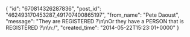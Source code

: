  {
   "id": "670814326287836",
   "post_id": "462493170453287_491707400865197",
   "from_name": "Pete Daoust",
   "message": "They are REGISTERED ?\n\nOr they have a PERSON that is REGISTERED ?\n\n:/",
   "created_time": "2014-05-22T15:23:01+0000"
 }
